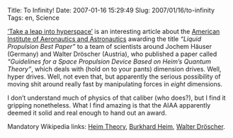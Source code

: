 Title: To Infinity!
Date: 2007-01-16 15:29:49
Slug: 2007/01/16/to-infinity
Tags: en, Science


[‘Take a leap into hyperspace’][1] is an interesting article about the
[American Institute of Aeronautics and Astronautics][2] awarding the title
_“Liquid Propulsion Best Paper”_ to a team of scientists around Jochem Häuser
(Germany) and Walter Dröscher (Austria), who published a paper called
_“Guidelines for a Space Propulsion Device Based on Heim’s Quantum Theory”_,
which deals with (hold on to your pants) dimension drives. Well, hyper drives.
Well, not even that, but apparently the serious possibility of moving shit
around really fast by manipulating forces in _eight_ dimensions.

I don’t understand much of physics of that caliber (who does?), but I find it
gripping nonetheless. What I find amazing is that the AIAA apparently deemed
it solid and real enough to hand out an award.

Mandatory Wikipedia links: [Heim Theory][3], [Burkhard Heim][4], [Walter
Dröscher][5].

   [1]: http://www.newscientist.com/channel/fundamentals/mg18925331.200-take-a-leap-into-hyperspace.html
   [2]: http://www.aiaa.org
   [3]: http://en.wikipedia.org/wiki/Heim_theory
   [4]: http://en.wikipedia.org/wiki/Burkhard_Heim
   [5]: http://en.wikipedia.org/wiki/Walter_Dr%C3%B6scher
